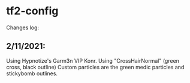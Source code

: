 # tf2-config

Changes log:
## 2/11/2021:
Using Hypnotize's Garm3n VIP Konr.
Using "CrossHairNormal" (green cross, black outline)
Custom particles are the green medic particles and stickybomb outlines.
